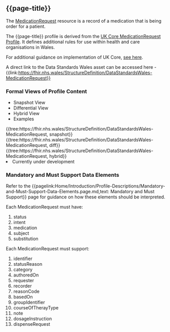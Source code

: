<div class="warning"><span class="ImplementWarn"></span></div>

## {{page-title}}
The [MedicationRequest](https://hl7.org/fhir/medicationrequest.html) resource is a record of a medication that is being order for a patient.

The {{page-title}} profile is derived from the [UK Core MedicationRequest Profile](https://simplifier.net/guide/uk-core-implementation-guide/Home/ProfilesandExtensions/ProfileUKCore-MedicationRequest?version=1.0.0). It defines additional rules for use within health and care organisations in Wales.

For additional guidance on implementation of UK Core, [see here](https://simplifier.net/guide/UK-Core-Implementation-Guide/Home?version=1.0.0).

A direct link to the Data Standards Wales asset can be accessed here - {{link:https://fhir.nhs.wales/StructureDefinition/DataStandardsWales-MedicationRequest}}

### Formal Views of Profile Content
<div class="tab-wrap">
  <ul class="tab-head">
    <li class="tablink tab-active" onclick="openCity(this,'tabsnap')" data-target="tabsnap">
      Snapshot View
    </li>
    <li class="tablink" onclick="openCity(this,'tabdiff')" data-target="tabdiff">
      Differential View
    </li>
    <li class="tablink" onclick="openCity(this,'tabhybrid')" data-target="tabhybrid">
      Hybrid View
    </li>
    <li class="tablink" onclick="openCity(this,'tabeg')" data-target="tabeg">
      Examples
    </li>    
  </ul>
  <div class="tab-main">
    <div id="tabsnap" class="tabcontent active">      
      {{tree:https://fhir.nhs.wales/StructureDefinition/DataStandardsWales-MedicationRequest, snapshot}}
    </div>
    <div id="tabdiff" class="tabcontent">
      {{tree:https://fhir.nhs.wales/StructureDefinition/DataStandardsWales-MedicationRequest, diff}}
  </div>
    <div id="tabhybrid" class="tabcontent">
      {{tree:https://fhir.nhs.wales/StructureDefinition/DataStandardsWales-MedicationRequest, hybrid}}
  </div>
  <div id="tabeg" class="tabcontent">
    <list>
      <li>Currently under development</li> 
    </list>
  </div>    
</div>

### Mandatory and Must Support Data Elements
Refer to the {{pagelink:Home/Introduction/Profile-Descriptions/Mandatory-and-Must-Support-Data-Elements.page.md,text: Mandatory and Must Support}} page for guidance on how these elements should be interpreted.
 
Each MedicationRequest must have:
1. status
2. intent
3. medication
4. subject
5. substitution

Each MedicationRequest must support:
1. identifier
2. statusReason
3. category
4. authoredOn
5. requester
6. recorder
7. reasonCode
8. basedOn
9. groupIdentifier
10. courseOfTherayType
11. note
12. dosageInstruction
13. dispenseRequest